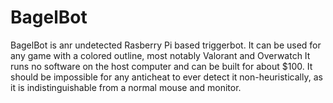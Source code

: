 # BagelBot
BagelBot is anr undetected Rasberry Pi based triggerbot. It can be used for any game with a colored outline, most notably Valorant and Overwatch
It runs no software on the host computer and can be built for about $100.
It should be impossible for any anticheat to ever detect it non-heuristically, as it is indistinguishable from a normal mouse and monitor.
